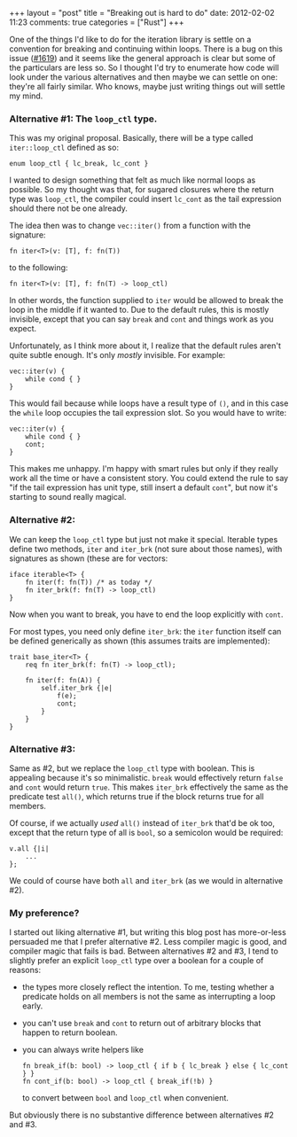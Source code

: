 +++
layout = "post"
title = "Breaking out is hard to do"
date: 2012-02-02 11:23
comments: true
categories = ["Rust"]
+++

One of the things I'd like to do for the iteration library is settle
on a convention for breaking and continuing within loops.  There is a
bug on this issue ([#1619][1619]) and it seems like the general
approach is clear but some of the particulars are less so.  So I
thought I'd try to enumerate how code will look under the various
alternatives and then maybe we can settle on one: they're all fairly
similar.  Who knows, maybe just writing things out will settle my
mind.

### Alternative #1: The `loop_ctl` type.

This was my original proposal.  Basically, there will be a type
called `iter::loop_ctl` defined as so:

    enum loop_ctl { lc_break, lc_cont }

I wanted to design something that felt as much like normal loops as
possible.  So my thought was that, for sugared closures where the
return type was `loop_ctl`, the compiler could insert `lc_cont` as the
tail expression should there not be one already.

The idea then was to change `vec::iter()` from a function with the signature:

    fn iter<T>(v: [T], f: fn(T))
    
to the following:    

    fn iter<T>(v: [T], f: fn(T) -> loop_ctl)

In other words, the function supplied to `iter` would be allowed to
break the loop in the middle if it wanted to.  Due to the default
rules, this is mostly invisible, except that you can say `break` and
`cont` and things work as you expect.

Unfortunately, as I think more about it, I realize that the default
rules aren't quite subtle enough.  It's only *mostly* invisible.  For example:

    vec::iter(v) {
        while cond { }
    }
    
This would fail because while loops have a result type of `()`, and in
this case the `while` loop occupies the tail expression slot.  So you would
have to write:

    vec::iter(v) {
        while cond { }
        cont;
    }
    
This makes me unhappy.  I'm happy with smart rules but only if they
really work all the time or have a consistent story.  You could extend
the rule to say "if the tail expression has unit type, still insert a
default `cont`", but now it's starting to sound really magical.

### Alternative #2: 

We can keep the `loop_ctl` type but just not make it special.  Iterable
types define two methods, `iter` and `iter_brk` (not sure about those names),
with signatures as shown (these are for vectors:

    iface iterable<T> {
        fn iter(f: fn(T)) /* as today */
        fn iter_brk(f: fn(T) -> loop_ctl)
    }
    
Now when you want to break, you have to end the loop explicitly with `cont`.

For most types, you need only define `iter_brk`: the `iter` function
itself can be defined generically as shown (this assumes traits are
implemented):

    trait base_iter<T> {
        req fn iter_brk(f: fn(T) -> loop_ctl);
        
        fn iter(f: fn(A)) {
            self.iter_brk {|e|
                f(e);
                cont; 
            }
        }
    }
    
### Alternative #3:

Same as #2, but we replace the `loop_ctl` type with boolean.  This is
appealing because it's so minimalistic.  `break` would effectively
return `false` and `cont` would return `true`.  This makes `iter_brk`
effectively the same as the predicate test `all()`, which returns true
if the block returns true for all members.

Of course, if we actually *used* `all()` instead of `iter_brk` that'd be
ok too, except that the return type of all is `bool`, so a semicolon would
be required:

    v.all {|i|
        ...
    };

We could of course have both `all` and `iter_brk` (as we would in
alternative #2).

### My preference?

I started out liking alternative #1, but writing this blog post has
more-or-less persuaded me that I prefer alternative #2.  Less compiler
magic is good, and compiler magic that fails is bad.  Between
alternatives #2 and #3, I tend to slightly prefer an explicit
`loop_ctl` type over a boolean for a couple of reasons:

- the types more closely reflect the intention.  To me, testing
  whether a predicate holds on all members is not the same as
  interrupting a loop early.
- you can't use `break` and `cont` to return out of arbitrary blocks
  that happen to return boolean.
- you can always write helpers like

      fn break_if(b: bool) -> loop_ctl { if b { lc_break } else { lc_cont } }
      fn cont_if(b: bool) -> loop_ctl { break_if(!b) }
      
  to convert between `bool` and `loop_ctl` when convenient.
  
But obviously there is no substantive difference between alternatives
#2 and #3.
  
[1619]: https://github.com/mozilla/rust/issues/1619
